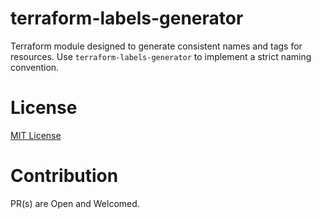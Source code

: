 
# terraform-labels-generator

Terraform module designed to generate consistent names and tags for resources. Use `terraform-labels-generator` to implement a strict naming convention.


<!-- BEGIN_TF_DOCS -->

<!-- END_TF_DOCS -->

# License
[MIT License](https://raw.githubusercontent.com/highgarden-io/terraform-labels-generator/master/LICENSE)

# Contribution

PR(s) are Open and Welcomed.